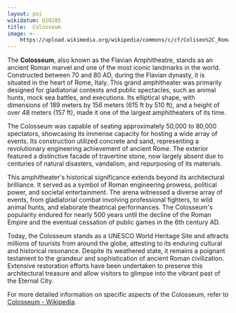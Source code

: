 ```yaml
---
layout: poi
wikidatum: Q10285
title:  Colosseum
image: >-
    https://upload.wikimedia.org/wikipedia/commons/c/cf/Coliseo%2C_Roma%2C_Italia%2C_2022-09-15%2C_DD_96.jpg
---
```

<p>The <strong>Colosseum</strong>, also known as the Flavian Amphitheatre, stands as an ancient Roman marvel and one of the most iconic landmarks in the world. Constructed between 70 and 80 AD, during the Flavian dynasty, it is situated in the heart of Rome, Italy. This grand amphitheater was primarily designed for gladiatorial contests and public spectacles, such as animal hunts, mock sea battles, and executions. Its elliptical shape, with dimensions of 189 meters by 156 meters (615 ft by 510 ft), and a height of over 48 meters (157 ft), made it one of the largest amphitheaters of its time.</p>

<p>The Colosseum was capable of seating approximately 50,000 to 80,000 spectators, showcasing its immense capacity for hosting a wide array of events. Its construction utilized concrete and sand, representing a revolutionary engineering achievement of ancient Rome. The exterior featured a distinctive facade of travertine stone, now largely absent due to centuries of natural disasters, vandalism, and repurposing of its materials.</p>

<p>This amphitheater's historical significance extends beyond its architectural brilliance. It served as a symbol of Roman engineering prowess, political power, and societal entertainment. The arena witnessed a diverse array of events, from gladiatorial combat involving professional fighters, to wild animal hunts, and elaborate theatrical performances. The Colosseum's popularity endured for nearly 500 years until the decline of the Roman Empire and the eventual cessation of public games in the 6th century AD.</p>

<p>Today, the Colosseum stands as a UNESCO World Heritage Site and attracts millions of tourists from around the globe, attesting to its enduring cultural and historical resonance. Despite its weathered state, it remains a poignant testament to the grandeur and sophistication of ancient Roman civilization. Extensive restoration efforts have been undertaken to preserve this architectural treasure and allow visitors to glimpse into the vibrant past of the Eternal City.</p>

<p>For more detailed information on specific aspects of the Colosseum, refer to <a href="https://en.wikipedia.org/wiki/Colosseum">Colosseum - Wikipedia</a>.</p>
